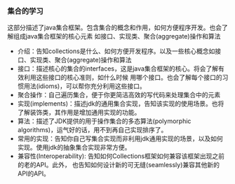 ### 集合的学习
这部分描述了java集合框架。包含集合的概念和作用，如何方便程序开发。也会了解组成java集合框架的核心元素
如接口、实现类、聚合(aggregate)操作和算法
- 介绍：告知collections是什么、如何方便开发程序。以及一些核心概念如接口、实现类、聚合(aggregate)操作和算法
- 接口：描述核心的集合的interfaces，这是java集合框架的核心。将会了解有效利用这些接口的核心准则，如什么时候
用哪个接口。也会了解每个接口的习惯用法(idioms)，可以帮你充分利用这些接口。
- 聚合操作：自己遍历集合，便于你更简洁高效的写代码来处理集合中的元素
- 实现(implements)：描述jdk的通用集合实现，告知该实现的使用场景。也将了解装饰类，其作用是增加通用实现的功能。
- 算法：描述了JDK提供的用于操作集合的多态算法(polymorphic algorithms)，运气好的话，用不到再自己实现排序了。
- 常用的实现：告知你自己写集合实现而非利用jdk通用实现的场景，以及如何实现。使用jdk的抽象集合实现非常方便。
- 兼容性(Interoperability): 告知如何Collections框架如何兼容该框架出现之前的老的API。此外，
也告知如何设计新的可无缝(seamlessly)兼容其他新的API的API。